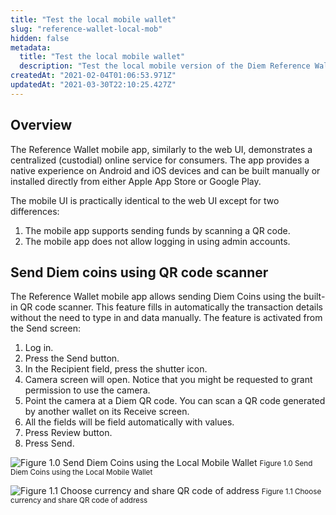 ```yaml
---
title: "Test the local mobile wallet"
slug: "reference-wallet-local-mob"
hidden: false
metadata: 
  title: "Test the local mobile wallet"
  description: "Test the local mobile version of the Diem Reference Wallet."
createdAt: "2021-02-04T01:06:53.971Z"
updatedAt: "2021-03-30T22:10:25.427Z"
---
```

## Overview

The Reference Wallet mobile app, similarly to the web UI, demonstrates a centralized (custodial) online service for consumers. The app provides a native experience on Android and iOS devices and can be built manually or installed directly from either Apple App Store or Google Play.

The mobile UI is practically identical to the web UI except for two differences:

1. The mobile app supports sending funds by scanning a QR code.
2. The mobile app does not allow logging in using admin accounts.


## Send Diem coins using QR code scanner

The Reference Wallet mobile app allows sending Diem Coins using the built-in QR code scanner. This feature fills in automatically the transaction details without the need to type in and data manually. The feature is activated from the Send screen:

1. Log in.
2. Press the Send button.
3. In the Recipient field, press the shutter icon.
4. Camera screen will open. Notice that you might be requested to grant permission to use the camera.
5. Point the camera at a Diem QR code. You can scan a QR code generated by another wallet on its Receive screen.
6. All the fields will be field automatically with values.
7. Press Review button.
8. Press Send.


![Figure 1.0 Send Diem Coins using the Local Mobile Wallet](https://files.readme.io/5817bec-mobile-w-send.png)
<small className="figure">Figure 1.0 Send Diem Coins using the Local Mobile Wallet</small>


![Figure 1.1 Choose currency and share QR code of address](https://files.readme.io/12d42b0-mobile-w-receive.png)
<small className="figure">Figure 1.1 Choose currency and share QR code of address</small>
